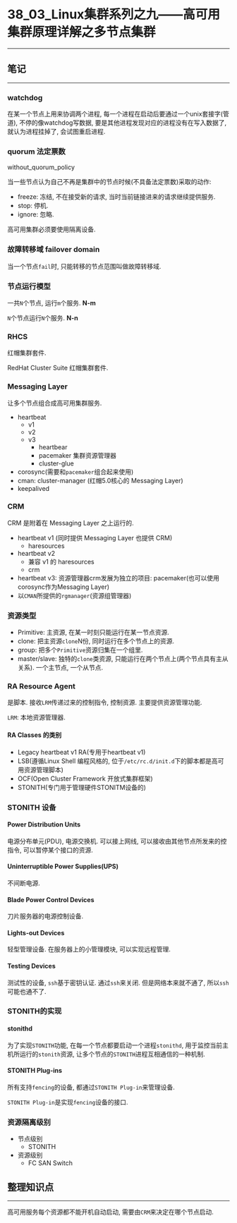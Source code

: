 # 38_03_Linux集群系列之九——高可用集群原理详解之多节点集群

---

## 笔记

---

### watchdog

在某一个节点上用来协调两个进程, 每一个进程在启动后要通过一个unix套接字(管道), 不停的像watchdog写数据, 要是其他进程发现对应的进程没有在写入数据了, 就认为进程挂掉了, 会试图重启进程.

### quorum 法定票数

without_quorum_policy

当一些节点认为自己不再是集群中的节点时候(不具备法定票数)采取的动作:

* freeze: 冻结, 不在接受新的请求, 当时当前链接进来的请求继续提供服务.
* stop: 停机.
* ignore: 忽略.

高可用集群必须要使用隔离设备.

### 故障转移域 failover domain

当一个节点`fail`时, 只能转移的节点范围叫做故障转移域.

### 节点运行模型

一共`N`个节点, 运行`m`个服务. **N-m**

`N`个节点运行`N`个服务. **N-n**

### RHCS

红帽集群套件.

RedHat Cluster Suite 红帽集群套件.

### Messaging Layer

让多个节点组合成高可用集群服务.

* heartbeat
	* v1
	* v2
	* v3
		* heartbear
		* pacemaker 集群资源管理器
		* cluster-glue
* corosync(需要和`pacemaker`组合起来使用)
* cman: cluster-manager (红帽5.0核心的 Messaging Layer)
* keepalived

### CRM

CRM 是附着在 Messaging Layer 之上运行的.

* heartbeat v1 (同时提供 Messaging Layer 也提供 CRM)
	* haresources
* heartbeat v2
	* 兼容 v1 的 haresources
	* crm
* heartbeat v3: 资源管理器crm发展为独立的项目: pacemaker(也可以使用corosync作为Messaging Layer)
* 以`CMAN`所提供的`rgmanager`(资源组管理器)

### 资源类型

* Primitive: 主资源, 在某一时刻只能运行在某一节点资源.
* clone: 把主资源`clone`N份, 同时运行在多个节点上的资源.
* group: 把多个`Primitive`资源归集在一个组里.
* master/slave: 独特的`clone`类资源, 只能运行在两个节点上(两个节点具有主从关系). 一个主节点, 一个从节点. 

### RA Resource Agent

是脚本. 接收`LRM`传递过来的控制指令, 控制资源. 主要提供资源管理功能.

`LRM`: 本地资源管理器.

#### RA Classes 的类别

* Legacy heartbeat v1 RA(专用于heartbeat v1)
* LSB(遵循Linux Shell 编程风格的, 位于`/etc/rc.d/init.d`下的脚本都是高可用资源管理脚本)
* OCF(Open Cluster Framework 开放式集群框架)
* STONITH(专门用于管理硬件STONITM设备的)

### STONITH 设备

#### Power Distribution Units 

电源分布单元(PDU), 电源交换机. 可以接上网线, 可以接收由其他节点所发来的控指令, 可以暂停某个接口的资源.

#### Uninterruptible Power Supplies(UPS)

不间断电源.

#### Blade Power Control Devices

刀片服务器的电源控制设备.

#### Lights-out Devices

轻型管理设备. 在服务器上的小管理模块, 可以实现远程管理.

#### Testing Devices

测试性的设备, `ssh`基于密钥认证. 通过`ssh`来关闭. 但是网络本来就不通了, 所以`ssh`可能也通不了.

### STONITH的实现

#### stonithd

为了实现`STONITH`功能, 在每一个节点都要启动一个进程`stonithd`, 用于监控当前主机所运行的`stonith`资源, 让多个节点的`STONITH`进程互相通信的一种机制.

#### STONITH Plug-ins

所有支持`fencing`的设备, 都通过`STONITH Plug-in`来管理设备.

`STONITH Plug-in`是实现`fencing`设备的接口.

### 资源隔离级别

* 节点级别
	* STONITH
* 资源级别
	* FC SAN Switch

## 整理知识点

---

高可用服务每个资源都不能开机自动启动, 需要由`CRM`来决定在哪个节点启动.